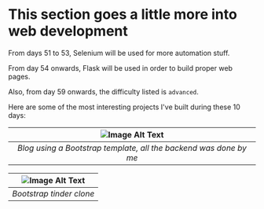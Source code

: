 # This section goes a little more into web development

From days 51 to 53, Selenium will be used for more automation stuff.

From day 54 onwards, Flask will be used in order to build proper web pages.

Also, from day 59 onwards, the difficulty listed is `advanced`.

Here are some of the most interesting projects I've built during these 10 days:

| ![Image Alt Text](https://i.imgur.com/aBHDtxv.png) |
|:--:|
| *Blog using a Bootstrap template, all the backend was done by me* |

| ![Image Alt Text](https://i.imgur.com/OXPjPXZ.png) |
|:--:|
| *Bootstrap tinder clone* |
